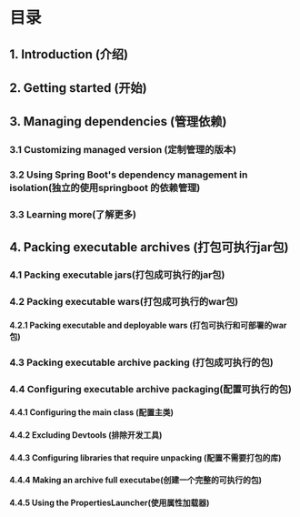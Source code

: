# 目录

## 1. Introduction (介绍)
## 2. Getting started (开始)
## 3. Managing dependencies (管理依赖)
### 3.1 Customizing managed version (定制管理的版本)
### 3.2 Using Spring Boot's dependency management in isolation(独立的使用springboot 的依赖管理)
### 3.3 Learning more(了解更多)
## 4. Packing executable archives (打包可执行jar包)
### 4.1 Packing executable jars(打包成可执行的jar包)
### 4.2 Packing executable wars(打包成可执行的war包)
#### 4.2.1 Packing executable and deployable wars (打包可执行和可部署的war包)
### 4.3 Packing executable archive packing (打包成可执行的包)
### 4.4 Configuring executable archive packaging(配置可执行的包)
#### 4.4.1 Configuring the main class (配置主类)
#### 4.4.2 Excluding Devtools (排除开发工具)
#### 4.4.3 Configuring libraries that require unpacking (配置不需要打包的库)
#### 4.4.4 Making an archive full executabe(创建一个完整的可执行的包)
#### 4.4.5 Using the PropertiesLauncher(使用属性加载器)

